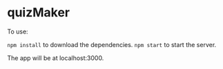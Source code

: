 # quizMaker

To use:

`npm install` to download the dependencies.
`npm start` to start the server.

The app will be at localhost:3000.

